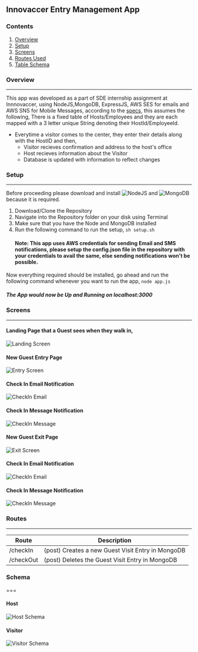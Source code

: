 ## Innovaccer Entry Management App

### Contents
1. [Overview](#overview)
2. [Setup](#setup)
3. [Screens](#screens)
4. [Routes Used](#routes)
5. [Table Schema](#Schema)



### Overview
---
This app was developed as a part of SDE internship assignment at Innnovaccer, using NodeJS,MongoDB, ExpressJS, AWS SES for emails and AWS SNS for Mobile Messages,
according to the [specs](https://summergeeks.in/static/assignments/summergeeks%202020%20-%20SDE%20Assignment.pdf), this assumes the following,
There is a fixed table of Hosts/Employees and they are each mapped with a 3 letter unique String denoting their HostId/EmployeeId.

* Everytime a visitor comes to the center, they enter their details along with the HostID and then,
    * Visitor recieves confirmation and address to the host's office
    * Host recieves information about the Visitor
    * Database is updated with information to reflect changes
    

    
### Setup
---
Before proceeding please download and install ![NodeJS](https://nodejs.org/en/download/) and ![MongoDB](https://www.mongodb.com/download-center/community) because it is required.



1. Download/Clone the Repository
2. Navigate into the Repository folder on your disk using Terminal
3. Make sure that you have the Node and MongoDB installed
4. Run the following command to run the setup,
    `sh setup.sh`
    #### Note: This app uses AWS credentials for sending Email and SMS notifications, please setup the config.json file in the repository with your credentials to avail the same, else sending notifications won't be possible.
    
Now everything required should be installed, go ahead and run the following command whenever you want to run the app,
`node app.js`
##### The App would now be Up and Running on localhost:3000
    
    
### Screens
---
#### Landing Page that a Guest sees when they walk in,
![Landing Screen](https://raw.githubusercontent.com/akhileshPandey16/Innovacer_Entry_Mangement/master/images/Welcome.png)

#### New Guest Entry Page

![Entry Screen](https://raw.githubusercontent.com/akhileshPandey16/Innovacer_Entry_Mangement/master/images/checkIn.png)

#### Check In Email Notification

![CheckIn Email](https://raw.githubusercontent.com/akhileshPandey16/Innovacer_Entry_Mangement/master/images/em-checkIn.png)

#### Check In Message Notification
![CheckIn Message](https://raw.githubusercontent.com/akhileshPandey16/Innovacer_Entry_Mangement/master/images/ms-checkIn.jpeg)

#### New Guest Exit Page

![Exit Screen](https://raw.githubusercontent.com/akhileshPandey16/Innovacer_Entry_Mangement/master/images/checkOutcopy.png)

#### Check In Email Notification

![CheckIn Email](https://raw.githubusercontent.com/akhileshPandey16/Innovacer_Entry_Mangement/master/images/em-checkOut.png)

#### Check In Message Notification
![CheckIn Message](https://raw.githubusercontent.com/akhileshPandey16/Innovacer_Entry_Mangement/master/images/ms-checkOut.jpeg)



### Routes
---

| Route  | Description |
| ------------- | ------------- |
| /checkIn |(post) Creates a new Guest Visit Entry in MongoDB  |
| /checkOut |(post) Deletes the  Guest Visit Entry in MongoDB  |

### Schema
===
#### Host
![Host Schema](https://raw.githubusercontent.com/akhileshPandey16/Innovacer_Entry_Mangement/master/images/host.png)

#### Visitor
![Visitor Schema](https://raw.githubusercontent.com/akhileshPandey16/Innovacer_Entry_Mangement/master/images/guest.png)





